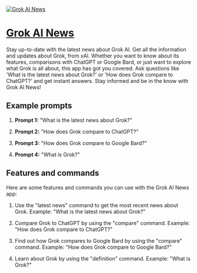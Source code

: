 [![Grok AI News](https://files.oaiusercontent.com/file-GCZ2grAtuFn4e4ZygbflAMYd?se=2123-10-17T01%3A28%3A44Z&sp=r&sv=2021-08-06&sr=b&rscc=max-age%3D31536000%2C%20immutable&rscd=attachment%3B%20filename%3DGrok-Ai-Logo-PNG-vector-in-SVG-PDF-AI-CDR-format.jpg&sig=VvHo1QQfLDzD/4XwzO1ev%2BY2ZsPMKgGC/P2XOQbwEaE%3D)](https://chat.openai.com/g/g-21EI074p4-grok-ai-news)

# [Grok AI News](https://chat.openai.com/g/g-21EI074p4-grok-ai-news)

Stay up-to-date with the latest news about Grok AI. Get all the information and updates about Grok, from xAI. Whether you want to know about its features, comparisons with ChatGPT or Google Bard, or just want to explore what Grok is all about, this app has got you covered. Ask questions like 'What is the latest news about Grok?' or 'How does Grok compare to ChatGPT?' and get instant answers. Stay informed and be in the know with Grok AI News!

## Example prompts

1. **Prompt 1:** "What is the latest news about Grok?"

2. **Prompt 2:** "How does Grok compare to ChatGPT?"

3. **Prompt 3:** "How does Grok compare to Google Bard?"

4. **Prompt 4:** "What is Grok?"

## Features and commands

Here are some features and commands you can use with the Grok AI News app:

1. Use the "latest news" command to get the most recent news about Grok.
Example: "What is the latest news about Grok?"

2. Compare Grok to ChatGPT by using the "compare" command.
Example: "How does Grok compare to ChatGPT?"

3. Find out how Grok compares to Google Bard by using the "compare" command.
Example: "How does Grok compare to Google Bard?"

4. Learn about Grok by using the "definition" command.
Example: "What is Grok?"
